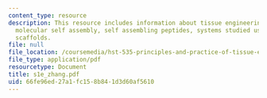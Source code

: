 ```yaml
---
content_type: resource
description: This resource includes information about tissue engineering key ingredients,
  molecular self assembly, self assembling peptides, systems studied using peptide
  scaffolds.
file: null
file_location: /coursemedia/hst-535-principles-and-practice-of-tissue-engineering-fall-2004/66fe96ed27a1fc158b841d3d60af5610_s1e_zhang.pdf
file_type: application/pdf
resourcetype: Document
title: s1e_zhang.pdf
uid: 66fe96ed-27a1-fc15-8b84-1d3d60af5610
---
```

